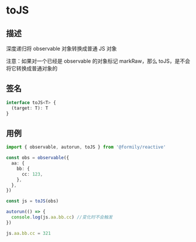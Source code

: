 # toJS

## 描述

深度递归将 observable 对象转换成普通 JS 对象

注意：如果对一个已经是 observable 的对象标记 markRaw，那么 toJS，是不会将它转换成普通对象的

## 签名

```ts
interface toJS<T> {
  (target: T): T
}
```

## 用例

```ts
import { observable, autorun, toJS } from '@formily/reactive'

const obs = observable({
  aa: {
    bb: {
      cc: 123,
    },
  },
})

const js = toJS(obs)

autorun(() => {
  console.log(js.aa.bb.cc) //变化时不会触发
})

js.aa.bb.cc = 321
```
